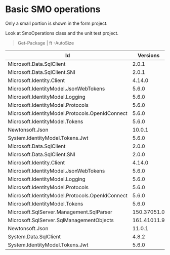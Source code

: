 # Basic SMO operations

Only a small portion is shown in the form project.

Look at SmoOperations class and the unit test project.

> Get-Package | ft -AutoSize

|Id|Versions|ProjectName|
|--|--------|-----------|
|Microsoft.Data.SqlClient|2.0.1|WindowsFormsAppSmo|
|Microsoft.Data.SqlClient.SNI|2.0.1|WindowsFormsAppSmo|
|Microsoft.Identity.Client|4.14.0|WindowsFormsAppSmo|
|Microsoft.IdentityModel.JsonWebTokens|5.6.0|WindowsFormsAppSmo|
|Microsoft.IdentityModel.Logging|5.6.0|WindowsFormsAppSmo|
|Microsoft.IdentityModel.Protocols|5.6.0|WindowsFormsAppSmo|
|Microsoft.IdentityModel.Protocols.OpenIdConnect| 5.6.0|WindowsFormsAppSmo|
|Microsoft.IdentityModel.Tokens|5.6.0|WindowsFormsAppSmo|
|Newtonsoft.Json|10.0.1|WindowsFormsAppSmo|
|System.IdentityModel.Tokens.Jwt|5.6.0|WindowsFormsAppSmo|
|Microsoft.Data.SqlClient|2.0.0|SMO_Library|
|Microsoft.Data.SqlClient.SNI|2.0.0|SMO_Library|
|Microsoft.Identity.Client|4.14.0|SMO_Library|
|Microsoft.IdentityModel.JsonWebTokens|5.6.0|SMO_Library|
|Microsoft.IdentityModel.Logging|5.6.0|SMO_Library|
|Microsoft.IdentityModel.Protocols|5.6.0|SMO_Library|
|Microsoft.IdentityModel.Protocols.OpenIdConnect |5.6.0|SMO_Library|
|Microsoft.IdentityModel.Tokens|5.6.0|SMO_Library|
|Microsoft.SqlServer.Management.SqlParser|150.37051.0 |SMO_Library|
|Microsoft.SqlServer.SqlManagementObjects|161.41011.9| SMO_Library|
|Newtonsoft.Json|11.0.1|SMO_Library|
|System.Data.SqlClient|4.8.2|SMO_Library|
|System.IdentityModel.Tokens.Jwt|5.6.0|SMO_Library|
